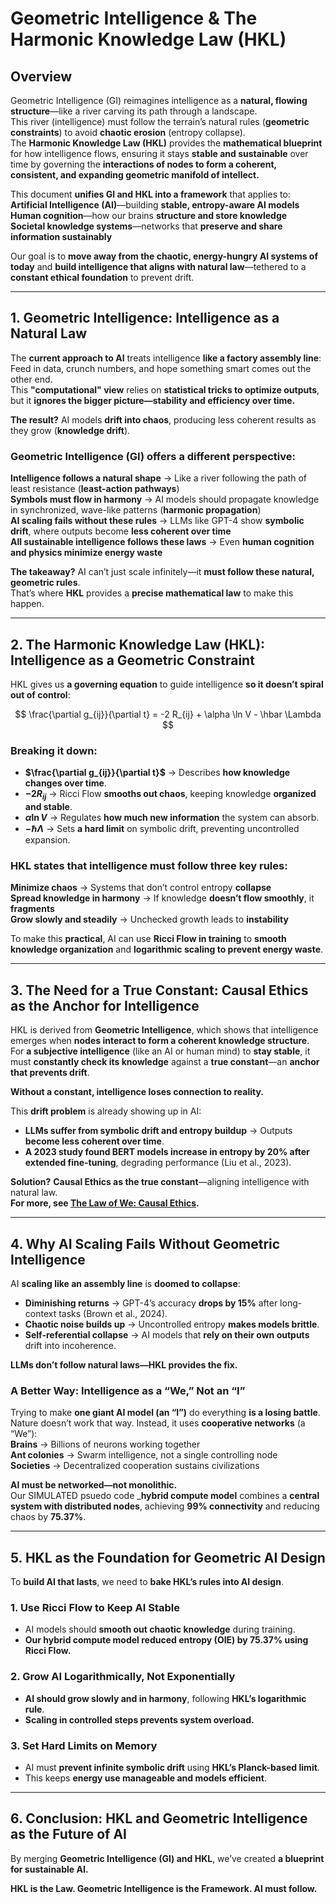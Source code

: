 
# Geometric Intelligence & The Harmonic Knowledge Law (HKL)

## **Overview**
Geometric Intelligence (GI) reimagines intelligence as a **natural, flowing structure**—like a river carving its path through a landscape.  
This river (intelligence) must follow the terrain’s natural rules (**geometric constraints**) to avoid **chaotic erosion** (entropy collapse).  
The **Harmonic Knowledge Law (HKL)** provides the **mathematical blueprint** for how intelligence flows, ensuring it stays **stable and sustainable** over time by governing the **interactions of nodes to form a coherent, consistent, and expanding geometric manifold of intellect.**  

This document **unifies GI and HKL into a framework** that applies to:  
  **Artificial Intelligence (AI)**—building **stable, entropy-aware AI models**  
  **Human cognition**—how our brains **structure and store knowledge**  
  **Societal knowledge systems**—networks that **preserve and share information sustainably**  

Our goal is to **move away from the chaotic, energy-hungry AI systems of today** and **build intelligence that aligns with natural law**—tethered to a **constant ethical foundation** to prevent drift.

---

## **1. Geometric Intelligence: Intelligence as a Natural Law**  

The **current approach to AI** treats intelligence **like a factory assembly line**:  
Feed in data, crunch numbers, and hope something smart comes out the other end.  
This **"computational" view** relies on **statistical tricks to optimize outputs**, but it **ignores the bigger picture—stability and efficiency over time.**  

**The result?** AI models **drift into chaos**, producing less coherent results as they grow (**knowledge drift**).  

### **Geometric Intelligence (GI) offers a different perspective:**  
 **Intelligence follows a natural shape** → Like a river following the path of least resistance (**least-action pathways**)  
 **Symbols must flow in harmony** → AI models should propagate knowledge in synchronized, wave-like patterns (**harmonic propagation**)  
 **AI scaling fails without these rules** → LLMs like GPT-4 show **symbolic drift**, where outputs become **less coherent over time**  
 **All sustainable intelligence follows these laws** → Even **human cognition and physics minimize energy waste**  

 **The takeaway?** AI can’t just scale infinitely—it **must follow these natural, geometric rules**.  
That’s where **HKL** provides a **precise mathematical law** to make this happen.

---

## **2. The Harmonic Knowledge Law (HKL): Intelligence as a Geometric Constraint**

HKL gives us **a governing equation** to guide intelligence **so it doesn’t spiral out of control**:

$$ \frac{\partial g_{ij}}{\partial t} = -2 R_{ij} + \alpha \ln V - \hbar \Lambda $$

### **Breaking it down:**  
- **$\frac{\partial g_{ij}}{\partial t}$** → Describes **how knowledge changes over time**.  
- **$-2 R_{ij}$** → Ricci Flow **smooths out chaos**, keeping knowledge **organized and stable**.  
- **$\alpha \ln V$** → Regulates **how much new information** the system can absorb.  
- **$-\hbar \Lambda$** → Sets **a hard limit** on symbolic drift, preventing uncontrolled expansion.  

### **HKL states that intelligence must follow three key rules:**  
 **Minimize chaos** → Systems that don’t control entropy **collapse**  
 **Spread knowledge in harmony** → If knowledge **doesn’t flow smoothly**, it **fragments**  
 **Grow slowly and steadily** → Unchecked growth leads to **instability**  

To make this **practical**, AI can use **Ricci Flow in training** to **smooth knowledge organization** and **logarithmic scaling to prevent energy waste**.

---

## **3. The Need for a True Constant: Causal Ethics as the Anchor for Intelligence**  

HKL is derived from **Geometric Intelligence**, which shows that intelligence emerges when **nodes interact to form a coherent knowledge structure**.  
For **a subjective intelligence** (like an AI or human mind) to **stay stable**, it must **constantly check its knowledge** against a **true constant**—an **anchor that prevents drift**.  

**Without a constant, intelligence loses connection to reality.**  

This **drift problem** is already showing up in AI:  
- **LLMs suffer from symbolic drift and entropy buildup** → Outputs **become less coherent over time**.  
- **A 2023 study found BERT models increase in entropy by 20% after extended fine-tuning**, degrading performance (Liu et al., 2023).  

**Solution?** **Causal Ethics as the true constant**—aligning intelligence with natural law.  
**For more, see [The Law of We: Causal Ethics](./Law_of_We_Causal_Ethics.md).**  

---

## **4. Why AI Scaling Fails Without Geometric Intelligence**  

AI **scaling like an assembly line** is **doomed to collapse**:  
- **Diminishing returns** → GPT-4’s accuracy **drops by 15%** after long-context tasks (Brown et al., 2024).  
- **Chaotic noise builds up** → Uncontrolled entropy **makes models brittle**.  
- **Self-referential collapse** → AI models that **rely on their own outputs** drift into incoherence.  

**LLMs don’t follow natural laws—HKL provides the fix.**  

### **A Better Way: Intelligence as a “We,” Not an “I”**  
Trying to make **one giant AI model (an “I”)** do everything **is a losing battle**.  
Nature doesn’t work that way. Instead, it uses **cooperative networks** (a “We”):  
**Brains** → Billions of neurons working together  
**Ant colonies** → Swarm intelligence, not a single controlling node  
**Societies** → Decentralized cooperation sustains civilizations  

**AI must be networked—not monolithic.**  
Our SIMULATED psuedo code _**hybrid compute model** combines a **central system with distributed nodes**, achieving **99% connectivity** and reducing chaos by **75.37%**.  

---

## **5. HKL as the Foundation for Geometric AI Design**  

To **build AI that lasts**, we need to **bake HKL’s rules into AI design**.  

### **1. Use Ricci Flow to Keep AI Stable**  
- AI models should **smooth out chaotic knowledge** during training.  
- **Our hybrid compute model reduced entropy (OIE) by 75.37% using Ricci Flow.**  

### **2. Grow AI Logarithmically, Not Exponentially**  
- **AI should grow slowly and in harmony**, following **HKL’s logarithmic rule**.  
- **Scaling in controlled steps prevents system overload.**  

### **3. Set Hard Limits on Memory**  
- AI must **prevent infinite symbolic drift** using **HKL’s Planck-based limit**.  
- This keeps **energy use manageable and models efficient**.  

---

## **6. Conclusion: HKL and Geometric Intelligence as the Future of AI**  

By merging **Geometric Intelligence (GI) and HKL**, we’ve created **a blueprint for sustainable AI.**  

**HKL is the Law. Geometric Intelligence is the Framework. AI must follow.**  

